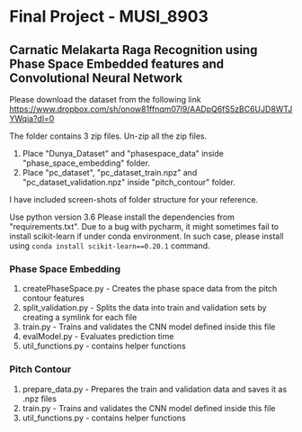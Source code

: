 # Final Project - MUSI_8903
## Carnatic Melakarta Raga Recognition using Phase Space Embedded features and Convolutional Neural Network

Please download the dataset from the following link
https://www.dropbox.com/sh/onow81ffnqm07l9/AADpQ6fS5zBC6UJD8WTJYWqia?dl=0

The folder contains 3 zip files. Un-zip all the zip files.
1) Place "Dunya_Dataset" and "phasespace_data" inside "phase_space_embedding" folder.
2) Place "pc_dataset", "pc_dataset_train.npz" and "pc_dataset_validation.npz" inside "pitch_contour" folder.

I have included screen-shots of folder structure for your reference.

Use python version 3.6
Please install the dependencies from "requirements.txt". Due to a bug with pycharm, it might sometimes fail to install scikit-learn if under conda environment.
In such case, please install using ```conda install scikit-learn==0.20.1``` command.

### Phase Space Embedding
1) createPhaseSpace.py - Creates the phase space data from the pitch contour features
2) split_validation.py - Splits the data into train and validation sets by creating a symlink for each file
3) train.py - Trains and validates the CNN model defined inside this file
4) evalModel.py - Evaluates prediction time
5) util_functions.py - contains helper functions

### Pitch Contour
1) prepare_data.py - Prepares the train and validation data and saves it as .npz files
2) train.py - Trains and validates the CNN model defined inside this file
3) util_functions.py - contains helper functions

